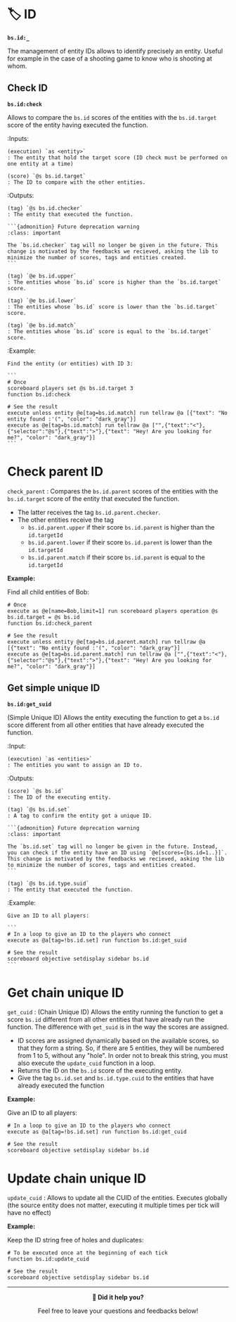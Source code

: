 # 🏷️ ID

**`bs.id:_`**

The management of entity IDs allows to identify precisely
an entity. Useful for example in the case of a shooting game to know who
is shooting at whom.

## Check ID

**`bs.id:check`**

Allows to compare the ``bs.id`` scores of the entities
with the ``bs.id.target`` score of the entity having executed the
function.

:Inputs:

    (execution) `as <entity>`
    : The entity that hold the target score (ID check must be performed on one entity at a time)

    (score) `@s bs.id.target`
    : The ID to compare with the other entities.

:Outputs:

    (tag) `@s bs.id.checker`
    : The entity that executed the function.

    ```{admonition} Future deprecation warning
    :class: important

    The `bs.id.checker` tag will no longer be given in the future. This change is motivated by the feedbacks we recieved, asking the lib to minimize the number of scores, tags and entities created.
    ```
    
    (tag) `@e bs.id.upper`
    : The entities whose `bs.id` score is higher than the `bs.id.target` score.
    
    (tag) `@e bs.id.lower`
    : The entities whose `bs.id` score is lower than the `bs.id.target` score.
    
    (tag) `@e bs.id.match`
    : The entities whose `bs.id` score is equal to the `bs.id.target` score.

:Example:

    Find the entity (or entities) with ID 3:

    ```
    # Once
    scoreboard players set @s bs.id.target 3
    function bs.id:check

    # See the result
    execute unless entity @e[tag=bs.id.match] run tellraw @a [{"text": "No entity found :'(", "color": "dark_gray"}]
    execute as @e[tag=bs.id.match] run tellraw @a ["",{"text":"<"},{"selector":"@s"},{"text":">"},{"text": "Hey! Are you looking for me?", "color": "dark_gray"}]
    ```

# Check parent ID

`check_parent` : Compares the `bs.id.parent` scores of the entities
with the `bs.id.target` score of the entity that executed the
function.

* The latter receives the tag `bs.id.parent.checker`.
* The other entities receive the tag
   * `bs.id.parent.upper` if their score `bs.id.parent` is higher than the `id.targetId`
   * `bs.id.parent.lower` if their score `bs.id.parent` is lower than the `id.targetId`
   * `bs.id.parent.match` if their score `bs.id.parent` is equal to the `id.targetId`

**Example:**

Find all child entities of Bob:

```
# Once
execute as @e[name=Bob,limit=1] run scoreboard players operation @s bs.id.target = @s bs.id
function bs.id:check_parent

# See the result
execute unless entity @e[tag=bs.id.parent.match] run tellraw @a [{"text": "No entity found :'(", "color": "dark_gray"}]
execute as @e[tag=bs.id.parent.match] run tellraw @a ["",{"text":"<"},{"selector":"@s"},{"text":">"},{"text": "Hey! Are you looking for me?", "color": "dark_gray"}]
```

## Get simple unique ID

**`bs.id:get_suid`**

(Simple Unique ID) Allows the entity executing the function to get a `bs.id` score different from all other entities that have already executed the function.

:Input:

    (execution) `as <entities>`
    : The entities you want to assign an ID to.

:Outputs:

    (score) `@s bs.id`
    : The ID of the executing entity.
    
    (tag) `@s bs.id.set`
    : A tag to confirm the entity got a unique ID.

    ```{admonition} Future deprecation warning
    :class: important

    The `bs.id.set` tag will no longer be given in the future. Instead, you can check if the entity have an ID using `@e[scores={bs.id=1..}]`. This change is motivated by the feedbacks we recieved, asking the lib to minimize the number of scores, tags and entities created.
    ```
    
    (tag) `@s bs.id.type.suid`
    : The entity that executed the function.

:Example:

    Give an ID to all players:

    ```
    # In a loop to give an ID to the players who connect
    execute as @a[tag=!bs.id.set] run function bs.id:get_suid

    # See the result
    scoreboard objective setdisplay sidebar bs.id
    ```

# Get chain unique ID

`get_cuid` : (Chain Unique ID) Allows the entity running the function
to get a score `bs.id` different from all other entities that have
already run the function. The difference with `get_suid` is in the way
the scores are assigned.

* ID scores are assigned dynamically based on the available scores, so that they form a string. So, if there are 5 entities, they will be numbered from 1 to 5, without any "hole". In order not to break this string, you must also execute the `update_cuid` function in a loop.
* Returns the ID on the `bs.id` score of the executing entity.
* Give the tag `bs.id.set` and `bs.id.type.cuid` to the entities that have already executed the function

**Example:**

Give an ID to all players:

```
# In a loop to give an ID to the players who connect
execute as @a[tag=!bs.id.set] run function bs.id:get_cuid

# See the result
scoreboard objective setdisplay sidebar bs.id
```

# Update chain unique ID

`update_cuid` : Allows to update all the CUID of the entities.
Executes globally (the source entity does not matter, executing it
multiple times per tick will have no effect)

**Example:**

Keep the ID string free of holes and duplicates:

```
# To be executed once at the beginning of each tick
function bs.id:update_cuid

# See the result
scoreboard objective setdisplay sidebar bs.id
```

---

<div align=center>

**💬 Did it help you?**

Feel free to leave your questions and feedbacks below!

</div>

<script src="https://giscus.app/client.js"
        data-repo="Gunivers/Glibs"
        data-repo-id="R_kgDOHQjqYg"
        data-category="Documentation"
        data-category-id="DIC_kwDOHQjqYs4CUQpy"
        data-mapping="title"
        data-strict="0"
        data-reactions-enabled="1"
        data-emit-metadata="0"
        data-input-position="bottom"
        data-theme="light"
        data-lang="fr"
        data-loading="lazy"
        crossorigin="anonymous"
        async>
</script>